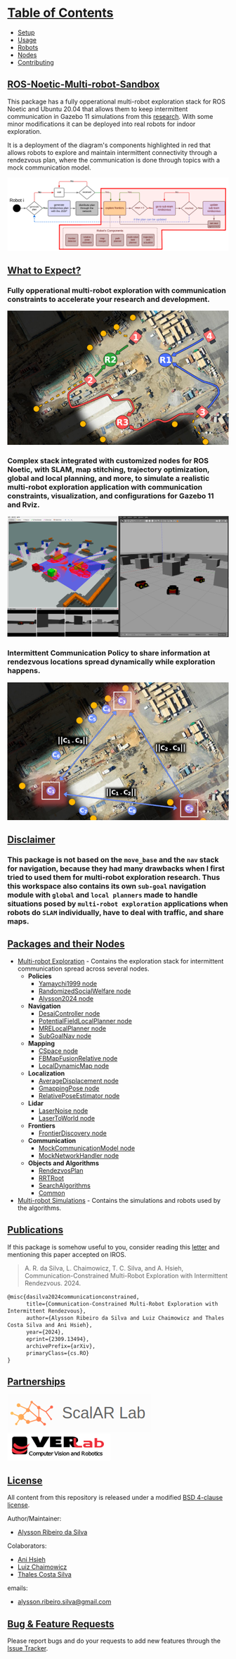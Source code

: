 # [Table of Contents](#table-of-contents)

- [Setup](docs/working_environment.md)
- [Usage](docs/usage.md)
- [Robots](docs/robots.md)
- [Nodes](docs/multi-robot-exploration.md)
- [Contributing](docs/contributing.md)

## [ROS-Noetic-Multi-robot-Sandbox](#ros-noetic-multi-robot-sandbox)

This package has a fully opperational multi-robot exploration stack for ROS Noetic and Ubuntu 20.04 that allows them to keep intermittent communication in Gazebo 11 simulations from this [research](https://arxiv.org/abs/2309.13494). With some minor modifications it can be deployed into real robots for indoor exploration.

It is a deployment of the diagram's components highlighted in red that allows robots to explore and maintain intermittent connectivity through a rendezvous plan, where the communication is done through topics with a mock communication model.

![Components](docs/images/stack_components_high.png)

## [What to Expect?](#what-to-expect)

### Fully opperational multi-robot exploration with communication constraints to accelerate your research and development.

![Example](docs/images/example_exploration.png)

### Complex stack integrated with customized nodes for ROS Noetic, with SLAM, map stitching, trajectory optimization, global and local planning, and more, to simulate a realistic multi-robot exploration application with communication constraints, visualization, and configurations for Gazebo 11 and Rviz.

![Stack](docs/images/stack.png)

### Intermittent Communication Policy to share information at rendezvous locations spread dynamically while exploration happens.

![Stack](docs/images/spread.png)

## [Disclaimer](#disclaimer)

### This package is not based on the ```move_base``` and the ```nav``` stack for navigation, because they had many drawbacks when I first tried to used them for multi-robot exploration research. Thus this workspace also contains its own ```sub-goal``` navigation module with ```global``` and ```local planners``` made to handle situations posed by ```multi-robot exploration``` applications when robots do ```SLAM``` individually, have to deal with traffic, and share maps.

## [Packages and their Nodes](#packages)

- [Multi-robot Exploration](docs/multi-robot-exploration.md) - Contains the exploration stack for intermittent communication spread across several nodes.
  - **Policies**
    - [Yamaychi1999 node](docs/nodes/yamauchi1999.md)
    - [RandomizedSocialWelfare node](docs/nodes/randomized_social_welfare.md)
    - [Alysson2024 node](docs/nodes/alysson2024.md)
  - **Navigation**
    - [DesaiController node](docs/nodes/desai_controler.md)
    - [PotentialFieldLocalPlanner node](docs/nodes/potential_field_local_planner.md)
    - [MRELocalPlanner node](docs/nodes/mre_local_planner.md)
    - [SubGoalNav node](docs/nodes/sub_goal_navigation.md)
  - **Mapping**
    - [CSpace node](docs/nodes/cspace.md)
    - [FBMapFusionRelative node](docs/nodes/fb_map_fusion_relative.md)
    - [LocalDynamicMap node](docs/nodes/local_dynamic_map.md)
  - **Localization**
    - [AverageDisplacement node](docs/nodes/average_displacement.md)
    - [GmappingPose node](docs/nodes/gmapping_pose.md)
    - [RelativePoseEstimator node](docs/nodes/relative_pose_estimator.md)
  - **Lidar**
    - [LaserNoise node](docs/nodes/laser_noiser.md)
    - [LaserToWorld node](docs/nodes/laser_to_world.md)
  - **Frontiers**
    - [FrontierDiscovery node](docs/nodes/frontier_discovery.md)
  - **Communication**
    - [MockCommunicationModel node](docs/nodes/mock_communication_model.md)
    - [MockNetworkHandler node](docs/nodes/mock_network_handler.md)
  - **Objects and Algorithms**
    - [RendezvosPlan](docs/nodes/rendezvous_plan.md)
    - [RRTRoot](docs/nodes/rrt_root.md)
    - [SearchAlgorithms](docs/nodes/search_algorithms.md)
    - [Common](docs/nodes/common.md)
- [Multi-robot Simulations](docs/docs/multi-robot-simulations.md) - Contains the simulations and robots used by the algorithms.

## [Publications](#publications)

If this package is somehow useful to you, consider reading this [letter](docs/motivation.md) and mentioning this paper accepted on IROS.

> A. R. da Silva, L. Chaimowicz, T. C. Silva, and A. Hsieh, Communication-Constrained Multi-Robot Exploration with Intermittent Rendezvous. 2024.

```text
@misc{dasilva2024communicationconstrained,
      title={Communication-Constrained Multi-Robot Exploration with Intermittent Rendezvous}, 
      author={Alysson Ribeiro da Silva and Luiz Chaimowicz and Thales Costa Silva and Ani Hsieh},
      year={2024},
      eprint={2309.13494},
      archivePrefix={arXiv},
      primaryClass={cs.RO}
}
```

## [Partnerships](#partnerships)

![Scalar](docs/images/scalar_logo.png)
![Verlab](docs/images/verlab_logo.png)

## [License](#license)

All content from this repository is released under a modified [BSD 4-clause license](LICENSE).

Author/Maintainer:

- [Alysson Ribeiro da Silva](https://alysson.thegeneralsolution.com/)

Colaborators:

- [Ani Hsieh](https://mhsieh.seas.upenn.edu/)
- [Luiz Chaimowicz](https://dcc.ufmg.br/professor/luiz-chaimowicz/)
- [Thales Costa Silva](https://scalar.seas.upenn.edu/about-us/people/)

emails:

- <alysson.ribeiro.silva@gmail.com>

## [Bug & Feature Requests](#bug--feature-requests)

Please report bugs and do your requests to add new features through the [Issue Tracker](https://github.com/multirobotplayground/ROS-Noetic-Multi-robot-Sandbox/issues).
